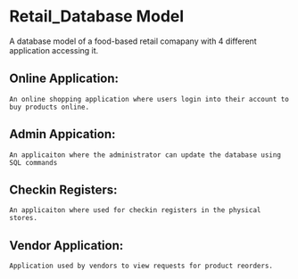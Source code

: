# Retail_Database Model
  A database model of a food-based retail comapany with 4 different application accessing it.
  ## Online Application:
    An online shopping application where users login into their account to buy products online.
  ## Admin Appication:
    An applicaiton where the administrator can update the database using SQL commands
  ## Checkin Registers:
    An applicaiton where used for checkin registers in the physical stores.
  ## Vendor Application:
    Application used by vendors to view requests for product reorders.
